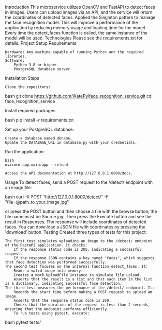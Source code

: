 Introduction
This microservice utilizes OpenCV and FastAPI to detect faces in images. Users can upload images via an API, and the service will return the coordinates of detected faces.
Applied the Singleton pattern to manage the face recognition model. This will improve a performance of the application by reducing memory usage and loading time for the model. Every time the detect_faces function is called, the same instance of the model will be used.
Technologies
Please see the requirements.txt for details.
Project Setup
Requirements

    Hardware: Any machine capable of running Python and the required libraries.
    Software:
        Python 3.8 or higher
        PostgreSQL database server

Installation Steps

    Clone the repository:

bash
git clone https://github.com/iKatePy/face_recognition_service.git
cd face_recognition_service

Install required packages:

bash
pip install -r requirements.txt

Set up your PostgreSQL database:

    Create a database named dbname.
    Update the DATABASE_URL in database.py with your credentials.

Run the application:

    bash
    uvicorn app.main:app --reload

    Access the API documentation at http://127.0.0.1:8000/docs.

Usage
To detect faces, send a POST request to the /detect/ endpoint with an image file:

bash
curl -X POST "http://127.0.0.1:8000/detect/" -F "file=@path_to_your_image.jpg"

or press the POST button and then choose a file with the browse button; the file name must be Source.jpg. Then press the Execute button and see the result in Responses. The response will include coordinates of detected faces. You can download a JSON file with coordinates by pressing the 'download' button.
Testing
Created three types of tests for this project:

    The first test simulates uploading an image to the /detect/ endpoint of the FastAPI application. It checks:
        If the response status code is 200, indicating a successful request.
        If the response JSON contains a key named "faces", which suggests that face detection was performed successfully.
    The second test focuses on the internal function detect_faces. It:
        Reads a valid image into memory.
        Creates a mock UploadFile instance to simulate file upload.
        Asserts that the result is a list and that each item in the list is a dictionary, indicating successful face detection.
    The third test measures the performance of the /detect/ endpoint. It:
        Records the start time before making a POST request to upload an image.
        Asserts that the response status code is 200.
        Checks that the duration of the request is less than 2 seconds, ensuring that the endpoint performs efficiently.
        To run tests using pytest, execute:

bash
pytest tests/
